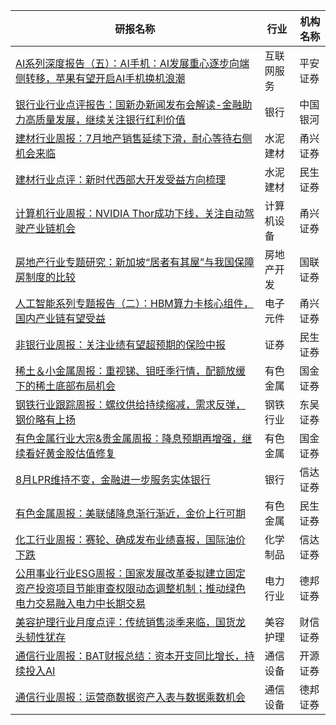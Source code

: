 | 研报名称 | 行业 | 机构名称 |
|------|----------|--------------|
| [AI系列深度报告（五）：AI手机：AI发展重心逐步向端侧转移，苹果有望开启AI手机换机浪潮](https://pdf.dfcfw.com/pdf/H3_AP202408241639438309_1.pdf?1724584435000.pdf) | 互联网服务 | 平安证券| 
| [银行业行业点评报告：国新办新闻发布会解读-金融助力高质量发展，继续关注银行红利价值](https://pdf.dfcfw.com/pdf/H3_AP202408241639438321_1.pdf?1724584827000.pdf) | 银行 | 中国银河| 
| [建材行业周报：7月地产销售延续下滑，耐心等待右侧机会来临](https://pdf.dfcfw.com/pdf/H3_AP202408241639439914_1.pdf?1724581124000.pdf) | 水泥建材 | 甬兴证券| 
| [建材行业点评：新时代西部大开发受益方向梳理](https://pdf.dfcfw.com/pdf/H3_AP202408241639440009_1.pdf?1724580951000.pdf) | 水泥建材 | 民生证券| 
| [计算机行业周报：NVIDIA Thor成功下线，关注自动驾驶产业链机会](https://pdf.dfcfw.com/pdf/H3_AP202408241639439918_1.pdf?1724581049000.pdf) | 计算机设备 | 甬兴证券| 
| [房地产行业专题研究：新加坡“居者有其屋”与我国保障房制度的比较](https://pdf.dfcfw.com/pdf/H3_AP202408241639440071_1.pdf?1724581233000.pdf) | 房地产开发 | 国联证券| 
| [人工智能系列专题报告（二）：HBM算力卡核心组件，国内产业链有望受益](https://pdf.dfcfw.com/pdf/H3_AP202408241639439919_1.pdf?1724583213000.pdf) | 电子元件 | 甬兴证券| 
| [非银行业周报：关注业绩有望超预期的保险中报](https://pdf.dfcfw.com/pdf/H3_AP202408241639440132_1.pdf?1724581340000.pdf) | 证券 | 民生证券| 
| [稀土＆小金属周报：重视锑、钼旺季行情，配额放缓下的稀土底部布局机会](https://pdf.dfcfw.com/pdf/H3_AP202408241639440203_1.pdf?1724581526000.pdf) | 有色金属 | 国金证券| 
| [钢铁行业跟踪周报：螺纹供给持续缩减，需求反弹，钢价略有上扬](https://pdf.dfcfw.com/pdf/H3_AP202408251639440347_1.pdf?1724550291000.pdf) | 钢铁行业 | 东吴证券| 
| [有色金属行业大宗&贵金属周报：降息预期再增强，继续看好黄金股估值修复](https://pdf.dfcfw.com/pdf/H3_AP202408251639441390_1.pdf?1724588401000.pdf) | 有色金属 | 国金证券| 
| [8月LPR维持不变，金融进一步服务实体银行](https://pdf.dfcfw.com/pdf/H3_AP202408251639441111_1.pdf?1724584051000.pdf) | 银行 | 信达证券| 
| [有色金属周报：美联储降息渐行渐近，金价上行可期](https://pdf.dfcfw.com/pdf/H3_AP202408241639440105_1.pdf?1724581783000.pdf) | 有色金属 | 民生证券| 
| [化工行业周报：赛轮、确成发布业绩喜报，国际油价下跌](https://pdf.dfcfw.com/pdf/H3_AP202408251639441085_1.pdf?1724586258000.pdf) | 化学制品 | 信达证券| 
| [公用事业行业ESG周报：国家发展改革委拟建立固定资产投资项目节能审查权限动态调整机制；推动绿色电力交易融入电力中长期交易](https://pdf.dfcfw.com/pdf/H3_AP202408251639441264_1.pdf?1724586154000.pdf) | 电力行业 | 德邦证券| 
| [美容护理行业月度点评：传统销售淡季来临，国货龙头韧性犹存](https://pdf.dfcfw.com/pdf/H3_AP202408251639441275_1.pdf?1724587236000.pdf) | 美容护理 | 财信证券| 
| [通信行业周报：BAT财报总结：资本开支同比增长，持续投入AI](https://pdf.dfcfw.com/pdf/H3_AP202408251639441052_1.pdf?1724581340000.pdf) | 通信设备 | 开源证券| 
| [通信行业周报：运营商数据资产入表与数据乘数机会](https://pdf.dfcfw.com/pdf/H3_AP202408251639441265_1.pdf?1724586258000.pdf) | 通信设备 | 德邦证券| 
